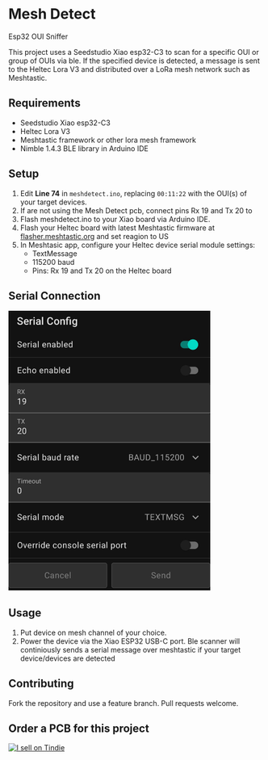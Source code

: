 # Mesh Detect
Esp32 OUI Sniffer

This project uses a Seedstudio Xiao esp32-C3 to scan for a specific OUI or group of OUIs via ble. 
If the specified device is detected, a message is sent to the Heltec Lora V3 and distributed over a LoRa mesh network such as Meshtastic.

## Requirements
- Seedstudio Xiao esp32-C3
- Heltec Lora V3
- Meshtastic framework or other lora mesh framework
- Nimble 1.4.3 BLE library in Arduino IDE

## Setup
1. Edit **Line 74** in `meshdetect.ino`, replacing `00:11:22` with the OUI(s) of your target devices.
2. If are not using the Mesh Detect pcb, connect pins Rx 19 and Tx 20 to 
3. Flash meshdetect.ino to your Xiao board via Arduino IDE.
4. Flash your Heltec board with latest Meshtastic firmware at [flasher.meshtastic.org](https://flasher.meshtastic.org) and set reagion to US
5. In Meshtasic app, configure your Heltec device serial module settings:
   - TextMessage
   - 115200 baud
   - Pins: Rx 19 and Tx 20 on the Heltec board
   

## Serial Connection
<img src="https://raw.githubusercontent.com/colonelpanichacks/esp32-oui-sniffer/Xiao-esp32-c3-serial/serial.jpg" alt="Serial Connection" width="400">

## Usage
1. Put device on mesh channel of your choice. 
2. Power the device via the Xiao ESP32 USB-C port. Ble scanner will continiously sends a serial message over meshtastic if your target device/devices are detected

## Contributing
Fork the repository and use a feature branch. Pull requests welcome.

## Order a PCB for this project
<a href="https://www.tindie.com/stores/colonel_panic/?ref=offsite_badges&utm_source=sellers_colonel_panic&utm_medium=badges&utm_campaign=badge_large">
    <img src="https://d2ss6ovg47m0r5.cloudfront.net/badges/tindie-larges.png" alt="I sell on Tindie" width="200" height="104">
</a>
